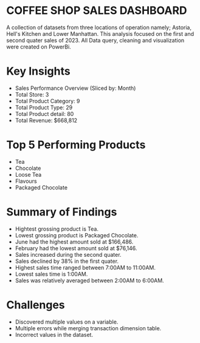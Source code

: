 # COFFEE SHOP SALES DASHBOARD
A collection of datasets from three locations of operation namely; Astoria, Hell's Kitchen and Lower Manhattan. This analysis focused on the first and second quater sales of 2023. All Data query, cleaning and visualization were created on PowerBi. 
# Key Insights
- Sales Performance Overview (Sliced by: Month)
- Total Store: 3
- Total Product Category: 9
- Total Product Type: 29
- Total Product detail: 80
- Total Revenue: $668,812
# Top 5 Performing Products
- Tea 
- Chocolate
- Loose Tea 
- Flavours 
- Packaged Chocolate
# Summary of Findings
- Hightest grossing product is Tea.
- Lowest grossing product is Packaged Chocolate.
- June had the highest amount sold at $166,486.
- February had the lowest amount sold at $76,146.
- Sales increased during the second quater.
- Sales declined by 38% in the first quater.
- Highest sales time ranged between 7:00AM to 11:00AM.
- Lowest sales time is 1:00AM.
- Sales was relatively averaged between 2:00AM to 6:00AM.
# Challenges
- Discovered multiple values on a variable.
- Multiple errors while merging transaction dimension table.
- Incorrect values in the dataset.

